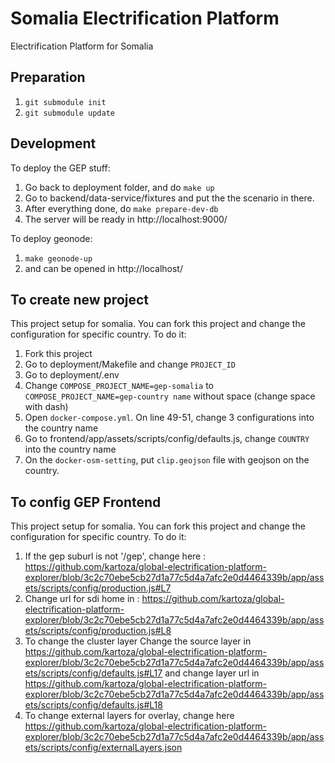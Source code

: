 # Somalia Electrification Platform
Electrification Platform for Somalia

## Preparation
1. `git submodule init`
2. `git submodule update`

## Development
To deploy the GEP stuff:
1. Go back to deployment folder, and do `make up`
2. Go to backend/data-service/fixtures and put the the scenario in there. 
3. After everything done, do `make prepare-dev-db`
4. The server will be ready in http://localhost:9000/

To deploy geonode:
1. `make geonode-up`
2. and can be opened in http://localhost/

## To create new project 
This project setup for somalia. You can fork this project and change the configuration for specific country. To do it:
1. Fork this project
2. Go to deployment/Makefile and change `PROJECT_ID`
3. Go to deployment/.env
4. Change `COMPOSE_PROJECT_NAME=gep-somalia` to `COMPOSE_PROJECT_NAME=gep-country name` without space (change space with dash) 
5. Open `docker-compose.yml`. On line 49-51, change 3 configurations into the country name 
6. Go to frontend/app/assets/scripts/config/defaults.js, change `COUNTRY` into the country name
7. On the `docker-osm-setting`, put `clip.geojson` file with geojson on the country.


## To config GEP Frontend
This project setup for somalia. You can fork this project and change the configuration for specific country. To do it:
1. If the gep suburl is not '/gep', change here : https://github.com/kartoza/global-electrification-platform-explorer/blob/3c2c70ebe5cb27d1a77c5d4a7afc2e0d4464339b/app/assets/scripts/config/production.js#L7
2. Change url for sdi home in : https://github.com/kartoza/global-electrification-platform-explorer/blob/3c2c70ebe5cb27d1a77c5d4a7afc2e0d4464339b/app/assets/scripts/config/production.js#L8
3. To change the cluster layer
Change the source layer in https://github.com/kartoza/global-electrification-platform-explorer/blob/3c2c70ebe5cb27d1a77c5d4a7afc2e0d4464339b/app/assets/scripts/config/defaults.js#L17
and change layer url in https://github.com/kartoza/global-electrification-platform-explorer/blob/3c2c70ebe5cb27d1a77c5d4a7afc2e0d4464339b/app/assets/scripts/config/defaults.js#L18
4. To change external layers for overlay, change here
https://github.com/kartoza/global-electrification-platform-explorer/blob/3c2c70ebe5cb27d1a77c5d4a7afc2e0d4464339b/app/assets/scripts/config/externalLayers.json